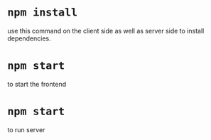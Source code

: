 # `npm install`
use this command on the client side as well as server side to install dependencies.

# `npm start`
to start the frontend

# `npm start`
to run server
